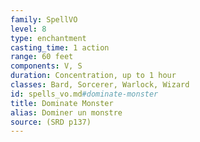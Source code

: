 ```yaml
---
family: SpellVO
level: 8
type: enchantment
casting_time: 1 action
range: 60 feet
components: V, S
duration: Concentration, up to 1 hour
classes: Bard, Sorcerer, Warlock, Wizard
id: spells_vo.md#dominate-monster
title: Dominate Monster
alias: Dominer un monstre
source: (SRD p137)
---
```


